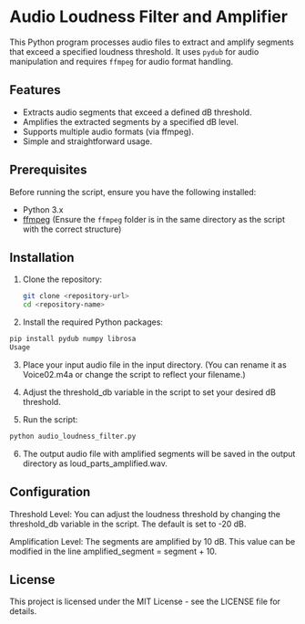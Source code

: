 # Audio Loudness Filter and Amplifier

This Python program processes audio files to extract and amplify segments that exceed a specified loudness threshold. It uses `pydub` for audio manipulation and requires `ffmpeg` for audio format handling.

## Features

- Extracts audio segments that exceed a defined dB threshold.
- Amplifies the extracted segments by a specified dB level.
- Supports multiple audio formats (via ffmpeg).
- Simple and straightforward usage.

## Prerequisites

Before running the script, ensure you have the following installed:

- Python 3.x
- [ffmpeg](https://ffmpeg.org/download.html) (Ensure the `ffmpeg` folder is in the same directory as the script with the correct structure)


## Installation

1. Clone the repository:

   ```bash
   git clone <repository-url>
   cd <repository-name>
2. Install the required Python packages:

 ```bash
pip install pydub numpy librosa
Usage
```
3. Place your input audio file in the input directory. (You can rename it as Voice02.m4a or change the script to reflect your filename.)

4. Adjust the threshold_db variable in the script to set your desired dB threshold.

5. Run the script:

 ```bash
python audio_loudness_filter.py
```
6. The output audio file with amplified segments will be saved in the output directory as loud_parts_amplified.wav.

## Configuration
Threshold Level: You can adjust the loudness threshold by changing the threshold_db variable in the script. The default is set to -20 dB.

Amplification Level: The segments are amplified by 10 dB. This value can be modified in the line amplified_segment = segment + 10.

## License
This project is licensed under the MIT License - see the LICENSE file for details.
